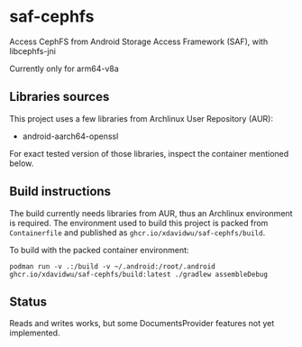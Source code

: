 # saf-cephfs

Access CephFS from Android Storage Access Framework (SAF), with libcephfs-jni

Currently only for arm64-v8a

## Libraries sources

This project uses a few libraries from Archlinux User Repository (AUR):

- android-aarch64-openssl

For exact tested version of those libraries, inspect the container mentioned below.

## Build instructions

The build currently needs libraries from AUR, thus an Archlinux environment is required. The environment used to build this project is packed from `Containerfile` and published as `ghcr.io/xdavidwu/saf-cephfs/build`.

To build with the packed container environment:

```
podman run -v .:/build -v ~/.android:/root/.android ghcr.io/xdavidwu/saf-cephfs/build:latest ./gradlew assembleDebug
```

## Status

Reads and writes works, but some DocumentsProvider features not yet implemented.
